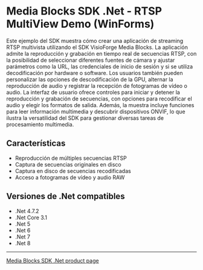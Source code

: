 # Media Blocks SDK .Net - RTSP MultiView Demo (WinForms)

Este ejemplo del SDK muestra cómo crear una aplicación de streaming RTSP multivista utilizando el SDK VisioForge Media Blocks. La aplicación admite la reproducción y grabación en tiempo real de secuencias RTSP, con la posibilidad de seleccionar diferentes fuentes de cámara y ajustar parámetros como la URL, las credenciales de inicio de sesión y si se utiliza decodificación por hardware o software. Los usuarios también pueden personalizar las opciones de descodificación de la GPU, alternar la reproducción de audio y registrar la recepción de fotogramas de vídeo o audio. La interfaz de usuario ofrece controles para iniciar y detener la reproducción y grabación de secuencias, con opciones para recodificar el audio y elegir los formatos de salida. Además, la muestra incluye funciones para leer información multimedia y descubrir dispositivos ONVIF, lo que ilustra la versatilidad del SDK para gestionar diversas tareas de procesamiento multimedia.

## Características

- Reproducción de múltiples secuencias RTSP
- Captura de secuencias originales en disco
- Captura en disco de secuencias recodificadas
- Acceso a fotogramas de vídeo y audio RAW

## Versiones de .Net compatibles

- .Net 4.7.2
- .Net Core 3.1
- .Net 5
- .Net 6
- .Net 7
- .Net 8

---

[Media Blocks SDK .Net product page](https://www.visioforge.com/media-blocks-sdk)
